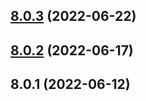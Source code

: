 ## [8.0.3](https://github.com/softwaregroup-bg/ut-storybook/compare/v8.0.2...v8.0.3) (2022-06-22)



## [8.0.2](https://github.com/softwaregroup-bg/ut-storybook/compare/v8.0.1...v8.0.2) (2022-06-17)



## 8.0.1 (2022-06-12)



